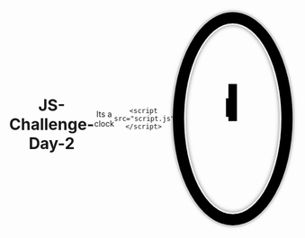 # JS-Challenge-Day-2
Its a clock
<!DOCTYPE html>
<html lang="en">
<head>
	<meta charset="UTF-8">
	<title>JS DAY2 Clock</title>
	<link rel="stylesheet" type="text/css" href="style.css">

	<script src="script.js"></script>
</head>
<body>
	<div class="boss">
		<div class="clock-face">
			<div id="hour" class=" hour-hand"></div>
			<div class="hand minute-hand"></div>
			<div class="hand second-hand"></div>
		</div>
	</div>
</body>
</html>

<style>
html {
	background-image: url("clock.jpg");
	background-size: cover;
	font-family: 'Helvetica';
	text-align: center;
	font-size: 10px;
}

body {
	margin: 0;
	font-size: ;
	display: flex;
	flex: 1;
	min-height: 100vh;
	align-items: center;
}

.boss{
	
	width: 30rem;
    height: 30rem;
    border:20px solid black;
    border-radius:50%;
    margin:50px auto;
    position: relative;
    padding:2rem;
    box-shadow:
      0 0 0 4px rgba(0,0,0,0.1),
      inset 0 0 0 3px #EFEFEF,
      inset 0 0 10px black,
      0 0 10px rgba(0,0,0,0.2);
}



.hand {
	width:50%;
	height: 15px;
	background: black;
	position: absolute;
	top: 50%;
	transform-origin: 100%;
	transform: rotate(90deg);
	transition: all 0.05s;
	transition-timing-function: cubic-bezier(0.1, 2.7, 0.58, 1);
}

#hour{
	width: 25%;
	height: 15px;
	background: black;
	position: absolute;
	top: 50%;
	transform-origin: 155% 120%;
	transform: rotate(90deg);
	transition: all 0.05s;
	transition-timing-function: cubic-bezier(0.1, 2.7, 0.58, 1);
}

.clock-face {
	position: relative;
    width: 100%;
    height: 100%;
    transform: translateY(-3px); /* account for the height of the clock hands */
}

</style>

<script>

function setDate() {

	const secondHand = document.querySelector('.second-hand');
	const minuteHand = document.querySelector('.minute-hand');
	const hourHand = document.querySelector('.hour-hand');

	const now = new Date();

	const seconds = now.getSeconds();
	const secondsDegrees = ((seconds / 60) * 360) + 90;
	secondHand.style.transform = `rotate(${secondsDegrees}deg)`;

	const minutes = now.getMinutes();
	const minutesDegrees = ((minutes / 60) * 360) + 90;
	minuteHand.style.transform = `rotate(${minutesDegrees}deg)`;

	const hours = now.getHours();
	const hoursDegrees = ((hours / 12) * 360) + 90;
	hourHand.style.transform = `rotate(${hoursDegrees}deg)`;



	console.log(hours);
}

setInterval(setDate, 1000);

</script>
